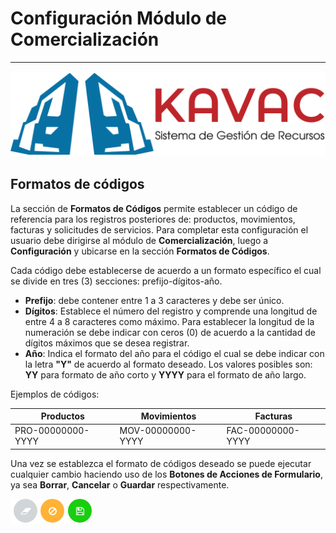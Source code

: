 # Configuración Módulo de Comercialización
******************************************

![Screenshot](../img/logokavac.png#imagen)

## Formatos de códigos

La sección de **Formatos de Códigos** permite establecer un código de referencia para los registros posteriores de: productos, movimientos, facturas y solicitudes de servicios. Para completar esta configuración el usuario debe dirigirse al módulo de **Comercialización**, luego a **Configuración** y ubicarse en la sección **Formatos de Códigos**.

Cada código debe establecerse de acuerdo a un formato específico el cual se divide en tres (3) secciones: prefijo-dígitos-año.

-   **Prefijo**: debe contener entre 1 a 3 caracteres y debe ser único.
-   **Dígitos**: Establece el número del registro y comprende una longitud de entre 4 a 8 caracteres como máximo. Para establecer la longitud de la numeración se debe indicar con ceros (0) de acuerdo a la cantidad de dígitos máximos que se desea registrar.
-   **Año**: Indica el formato del año para el código el cual se debe indicar con la letra **"Y"** de acuerdo al formato deseado. Los valores posibles son: **YY** para formato de año corto y **YYYY** para el formato de año largo.

Ejemplos de códigos:

|Productos|Movimientos|Facturas|      
|--- |--- |--- |
|PRO-00000000-YYYY |MOV-00000000-YYYY |FAC-00000000-YYYY |

Una vez se establezca el formato de códigos deseado se puede ejecutar cualquier cambio haciendo uso de los **Botones de Acciones de Formulario**, ya sea **Borrar**, **Cancelar** o **Guardar** respectivamente. 

![Screenshot](../img/form_actions.png#imagen)